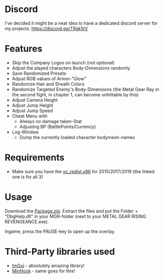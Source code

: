 # Discord
I've decided it might be a neat idea to have a dedicated discord server for my projects.
https://discord.gg/TRgk5tV

# Features
* Skip the Company Logos on launch (not optional)
* Adjust the played characters Body-Dimensions randomly
* Save Randomized Presets
* Adjust RGB values of Armor-"Glow"
* Randomize Hair and Sheath Colors
* Randomize Targeted Enemy's Body-Dimensions (the Metal Gear Ray in the second fight, in chapter 1, can become unhittable by this)
* Adjust Camera Height
* Adjust Jump Height
* Adjust Jump Speed
* Cheat Menu with
  * Always no damage taken-Stat
  * Adjusting BP (BattlePoints/Currency)
* Log-Window
    * Dump the currently loaded character bodymesh-names

# Requirements 
* Make sure you have the [vc_redist.x86](https://aka.ms/vs/16/release/vc_redist.x86.exe) for 2015/2017/2019 (the linked one is for all 3)

# Usage
Download the [Package.zip](https://github.com/c0dycode/MGRR-Mods/blob/master/Package/Package.zip).
Extract the files and put the Folder + "DbgHelp.dll" in your MGR-folder (next to your METAL GEAR RISING REVENGEANCE.exe).

Ingame, press the PAUSE-key to open up the overlay.

# Third-Party libraries used
- [ImGui](https://github.com/ocornut/imgui) - absolutely amazing library!
- [MinHook](https://github.com/TsudaKageyu/minhook) - same goes for this!
